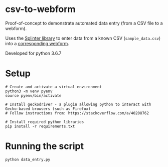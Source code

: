 # csv-to-webform

Proof-of-concept to demonstrate automated data entry (from a CSV file to a webform).

Uses the [Splinter library](https://splinter.readthedocs.io/) to enter data from a known CSV (`sample_data.csv`) into a [corresponding webform](https://goo.gl/forms/D8DLeJawU91srNCB2).

Developed for python 3.6.7

# Setup

```
# Create and activate a virtual environment
python3 -m venv pyenv
source pyenv/bin/activate

# Install geckodriver - a plugin allowing python to interact with Gecko-based browsers (such as Firefox)
# Follow instructions from: https://stackoverflow.com/a/40208762

# Install required python libraries
pip install -r requirements.txt
```

# Running the script
```
python data_entry.py
```
